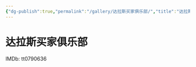 ```yaml
---
{"dg-publish":true,"permalink":"/gallery/达拉斯买家俱乐部/","title":"达拉斯买家俱乐部","created":"2025-05-31T16:11:33.668+08:00"}
---
```



# 达拉斯买家俱乐部

IMDb: tt0790636
